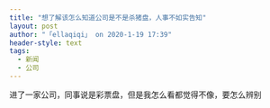 ```yaml
---
title: "想了解该怎么知道公司是不是杀猪盘，人事不如实告知"
layout: post
author: "「ellaqiqi」 on 2020-1-19 17:39"
header-style: text
tags:
  - 新闻
  - 公司
---
```


<head></head>
<body>
  进了一家公司，同事说是彩票盘，但是我怎么看都觉得不像，要怎么辨别
 <br>
</body>


